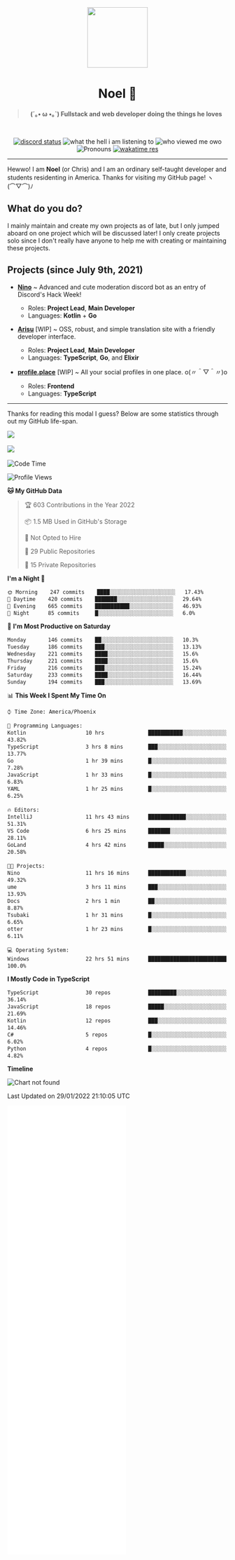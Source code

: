 <div align='center'>
  <div align='center'>
    <img
      src='https://cdn.floofy.dev/art/icons/icon_cinnamonserval.png'
      width='138'
      height='138'
    />
  </div>
  <h1>Noel 🐾</h1>
  <blockquote><strong>(´｡• ω •｡`) Fullstack and web developer doing the things he loves</strong></blockquote>

  <br />

  <a href='https://discord.com/users/280158289667555328' target='_blank'><img alt="discord status" src="https://dev.discordprofiles.me/badge/status/280158289667555328" /></a>
  <img alt="what the hell i am listening to" src="https://dev.discordprofiles.me/badge/spotify/280158289667555328" />
  <img alt="who viewed me owo" src="https://komarev.com/ghpvc/?username=auguwu" />
  <img alt='Pronouns' src='https://img.shields.io/endpoint?url=https://pronoundb.org/shields/6004d014406af11e4593a013' />
  <a href="https://wakatime.com/@auguwu" target='_blank'>
    <img alt='wakatime res' src='https://wakatime.com/badge/user/89736485-42ec-4c0f-a2f3-481db74514dc.svg' />
  </a>
</div>

<hr />

Hewwo! I am **Noel** (or Chris) and I am an ordinary self-taught developer and students residenting in America. Thanks for visiting my GitHub page! ヽ(⌒▽⌒)ﾉ

## What do you do?
I mainly maintain and create my own projects as of late, but I only jumped aboard on one project which will be discussed later! I only create projects
solo since I don't really have anyone to help me with creating or maintaining these projects.

## Projects (since July 9th, 2021)
- [**Nino**](https://nino.sh) ~ Advanced and cute moderation discord bot as an entry of Discord's Hack Week!
  - Roles: **Project Lead**, **Main Developer**
  - Languages: **Kotlin** + **Go**

- [**Arisu**](https://arisu.land) [WIP] ~ OSS, robust, and simple translation site with a friendly developer interface.
  - Roles: **Project Lead**, **Main Developer**
  - Languages: **TypeScript**, **Go**, and **Elixir**

- [**profile.place**](https://profile.place) [WIP] ~ All your social profiles in one place. o(〃＾▽＾〃)o
  - Roles: **Frontend**
  - Languages: **TypeScript**

---

Thanks for reading this modal I guess? Below are some statistics through out my GitHub life-span.

![](https://github-readme-stats.vercel.app/api?username=auguwu&count_private=true&show_icons=true&theme=gruvbox)

![](https://github-readme-stats.vercel.app/api/top-langs/?username=auguwu&layout=compact&theme=gruvbox)

<!--START_SECTION:waka-->
![Code Time](http://img.shields.io/badge/Code%20Time-2%2C680%20hrs%201%20min-blue)

![Profile Views](http://img.shields.io/badge/Profile%20Views-25-blue)

**🐱 My GitHub Data** 

> 🏆 603 Contributions in the Year 2022
 > 
> 📦 1.5 MB Used in GitHub's Storage 
 > 
> 🚫 Not Opted to Hire
 > 
> 📜 29 Public Repositories 
 > 
> 🔑 15 Private Repositories  
 > 
**I'm a Night 🦉** 

```text
🌞 Morning    247 commits    ████░░░░░░░░░░░░░░░░░░░░░   17.43% 
🌆 Daytime    420 commits    ███████░░░░░░░░░░░░░░░░░░   29.64% 
🌃 Evening    665 commits    ███████████░░░░░░░░░░░░░░   46.93% 
🌙 Night      85 commits     █░░░░░░░░░░░░░░░░░░░░░░░░   6.0%

```
📅 **I'm Most Productive on Saturday** 

```text
Monday       146 commits    ██░░░░░░░░░░░░░░░░░░░░░░░   10.3% 
Tuesday      186 commits    ███░░░░░░░░░░░░░░░░░░░░░░   13.13% 
Wednesday    221 commits    ████░░░░░░░░░░░░░░░░░░░░░   15.6% 
Thursday     221 commits    ████░░░░░░░░░░░░░░░░░░░░░   15.6% 
Friday       216 commits    ███░░░░░░░░░░░░░░░░░░░░░░   15.24% 
Saturday     233 commits    ████░░░░░░░░░░░░░░░░░░░░░   16.44% 
Sunday       194 commits    ███░░░░░░░░░░░░░░░░░░░░░░   13.69%

```


📊 **This Week I Spent My Time On** 

```text
⌚︎ Time Zone: America/Phoenix

💬 Programming Languages: 
Kotlin                   10 hrs              ███████████░░░░░░░░░░░░░░   43.82% 
TypeScript               3 hrs 8 mins        ███░░░░░░░░░░░░░░░░░░░░░░   13.77% 
Go                       1 hr 39 mins        █░░░░░░░░░░░░░░░░░░░░░░░░   7.28% 
JavaScript               1 hr 33 mins        █░░░░░░░░░░░░░░░░░░░░░░░░   6.83% 
YAML                     1 hr 25 mins        █░░░░░░░░░░░░░░░░░░░░░░░░   6.25%

🔥 Editors: 
IntelliJ                 11 hrs 43 mins      ████████████░░░░░░░░░░░░░   51.31% 
VS Code                  6 hrs 25 mins       ███████░░░░░░░░░░░░░░░░░░   28.11% 
GoLand                   4 hrs 42 mins       █████░░░░░░░░░░░░░░░░░░░░   20.58%

🐱‍💻 Projects: 
Nino                     11 hrs 16 mins      ████████████░░░░░░░░░░░░░   49.32% 
ume                      3 hrs 11 mins       ███░░░░░░░░░░░░░░░░░░░░░░   13.93% 
Docs                     2 hrs 1 min         ██░░░░░░░░░░░░░░░░░░░░░░░   8.87% 
Tsubaki                  1 hr 31 mins        █░░░░░░░░░░░░░░░░░░░░░░░░   6.65% 
otter                    1 hr 23 mins        █░░░░░░░░░░░░░░░░░░░░░░░░   6.11%

💻 Operating System: 
Windows                  22 hrs 51 mins      █████████████████████████   100.0%

```

**I Mostly Code in TypeScript** 

```text
TypeScript               30 repos            █████████░░░░░░░░░░░░░░░░   36.14% 
JavaScript               18 repos            █████░░░░░░░░░░░░░░░░░░░░   21.69% 
Kotlin                   12 repos            ███░░░░░░░░░░░░░░░░░░░░░░   14.46% 
C#                       5 repos             █░░░░░░░░░░░░░░░░░░░░░░░░   6.02% 
Python                   4 repos             █░░░░░░░░░░░░░░░░░░░░░░░░   4.82%

```


**Timeline**

![Chart not found](https://raw.githubusercontent.com/auguwu/auguwu/master/charts/bar_graph.png) 


 Last Updated on 29/01/2022 21:10:05 UTC
<!--END_SECTION:waka-->

![](./github-metrics.svg)

